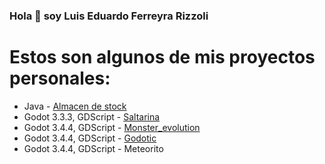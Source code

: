 ### Hola 👋 soy Luis Eduardo Ferreyra Rizzoli

# Estos son algunos de mis proyectos personales:
- Java - [Almacen de stock](https://github.com/Raizu548/Almacen_Stock_Trabajo_Integrador)
- Godot 3.3.3, GDScript - [Saltarina](https://raizuya.itch.io/saltarina)
- Godot 3.4.4, GDScript - [Monster_evolution](https://raizuya.itch.io/monster-evolution)
- Godot 3.4.4, GDScript - [Godotic](https://raizuya.itch.io/godotic)
- Godot 3.4.4, GDScript - Meteorito
<!--
**Raizu548/Raizu548** is a ✨ _special_ ✨ repository because its `README.md` (this file) appears on your GitHub profile.

Here are some ideas to get you started:

- 🔭 I’m currently working on ...
- 🌱 I’m currently learning ...
- 👯 I’m looking to collaborate on ...
- 🤔 I’m looking for help with ...
- 💬 Ask me about ...
- 📫 How to reach me: ...
- 😄 Pronouns: ...
- ⚡ Fun fact: ...
-->
